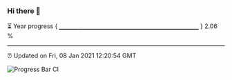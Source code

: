 ### Hi there 👋

⏳ Year progress { ▁▁▁▁▁▁▁▁▁▁▁▁▁▁▁▁▁▁▁▁▁▁▁▁▁▁▁▁▁▁ } 2.06 %

---

⏰ Updated on Fri, 08 Jan 2021 12:20:54 GMT

![Progress Bar CI](https://github.com/liununu/liununu/workflows/Progress%20Bar%20CI/badge.svg)
